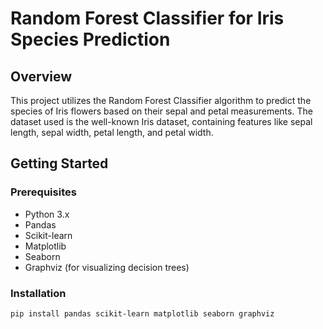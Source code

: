 # Random Forest Classifier for Iris Species Prediction

## Overview

This project utilizes the Random Forest Classifier algorithm to predict the species of Iris flowers based on their sepal and petal measurements. The dataset used is the well-known Iris dataset, containing features like sepal length, sepal width, petal length, and petal width.

## Getting Started

### Prerequisites

- Python 3.x
- Pandas
- Scikit-learn
- Matplotlib
- Seaborn
- Graphviz (for visualizing decision trees)

### Installation

```bash
pip install pandas scikit-learn matplotlib seaborn graphviz
